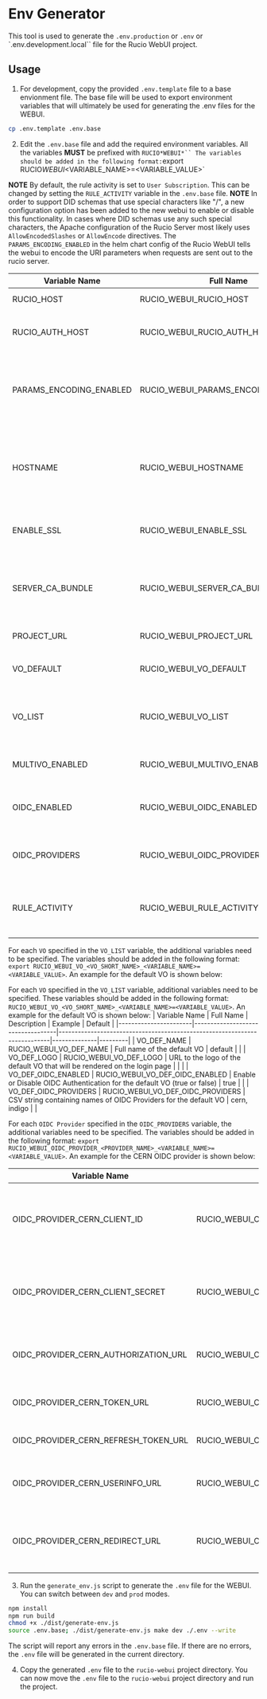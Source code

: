 # Env Generator

This tool is used to generate the `.env.production` or `.env` or `.env.development.local`` file for the Rucio WebUI project.

## Usage

1. For development, copy the provided `.env.template` file to a base envionment file. The base file will be used to export environment variables that will ultimately be used for generating the .env files for the WEBUI.

```bash
cp .env.template .env.base
```

2. Edit the `.env.base` file and add the required environment variables. All the variables **MUST** be prefixed with ` RUCIO*WEBUI*`` The variables should be added in the following format: `export RUCIO*WEBUI*<VARIABLE_NAME>=<VARIABLE_VALUE>`

**NOTE** By default, the rule activity is set to `User Subscription`. This can be changed by setting the `RULE_ACTIVITY` variable in the `.env.base` file.
**NOTE** In order to support DID schemas that use special characters like "/", a new configuration option has been added to the new webui to enable or disable this functionality.
In cases where DID schemas use any such special characters, the Apache configuration of the Rucio Server most likely uses `AllowEncodedSlashes` or `AllowEncode` directives.
The `PARAMS_ENCODING_ENABLED` in the helm chart config of the Rucio WebUI tells the webui to encode the URI parameters when requests are sent out to the rucio server.

| Variable Name           | Full Name                           | Description                                                                                | Example                        | Default           |
| ----------------------- | ----------------------------------- | ------------------------------------------------------------------------------------------ | ------------------------------ | ----------------- |
| RUCIO_HOST              | RUCIO_WEBUI_RUCIO_HOST              | URL for the Rucio Server                                                                   | https://rucio-lb-prod.cern.ch  |                   |
| RUCIO_AUTH_HOST         | RUCIO_WEBUI_RUCIO_AUTH_HOST         | URL for the Rucio authentication server                                                    | https://rucio-auth-host.ch:443 |                   |
| PARAMS_ENCODING_ENABLED | RUCIO_WEBUI_PARAMS_ENCODING_ENABLED | If your DID schema has special characters like  '/' or '+' in the name, set this to true.  | true                           | false             |
| HOSTNAME                | RUCIO_WEBUI_HOSTNAME                | Public HOSTNAME at which Rucio WebUI will be accessible. It may include port number.       | rucio-ui.cern.ch               |                   |
| ENABLE_SSL              | RUCIO_WEBUI_ENABLE_SSL              | Enable or Disable TLS Termination (true or false)                                          | true                           | false             |
| SERVER_CA_BUNDLE        | RUCIO_WEBUI_SERVER_CA_BUNDLE        | Path to the CA bundle file that can verify Rucio Server certificate. If ENABLE_SSL is set. | /path/to/ca-bundle.pem         |                   |
| PROJECT_URL             | RUCIO_WEBUI_PROJECT_URL             | Public URL for your project                                                                | https://atlas.cern.ch          |                   |
| VO_DEFAULT              | RUCIO_WEBUI_VO_DEFAULT              | Short name for the default VO used for authentication                                      | def                            | def               |
| VO_LIST                 | RUCIO_WEBUI_VO_LIST                 | CSV string containing the list of supported VOs                                            | def, atl, cms                  | def               |
| MULTIVO_ENABLED         | RUCIO_WEBUI_MULTIVO_ENABLED         | Whether to enable multi-VO config (true or false)                                          | true                           |                   |
| OIDC_ENABLED            | RUCIO_WEBUI_OIDC_ENABLED            | Enable or Disable OIDC Authentication (true or false)                                      | true                           |                   |
| OIDC_PROVIDERS          | RUCIO_WEBUI_OIDC_PROVIDERS          | CSV string containing names of OIDC Providers                                              | cern, indigo                   |                   |
| RULE_ACTIVITY           | RUCIO_WEBUI_RULE_ACTIVITY           | The `Activity` to associate with rules created with WebUI                                  | User Subscription              | User Subscription |
|                         |                                     |                                                                                            |                                |                   |

For each `VO` specified in the `VO_LIST` variable, the additional variables need to be specified. The variables should be added in the following format:
`export RUCIO_WEBUI_VO_<VO_SHORT_NAME>_<VARIABLE_NAME>=<VARIABLE_VALUE>`. An example for the default VO is shown below:

For each `VO` specified in the `VO_LIST` variable, additional variables need to be specified. These variables should be added in the following format:
`RUCIO_WEBUI_VO_<VO_SHORT_NAME>_<VARIABLE_NAME>=<VARIABLE_VALUE>`. An example for the default VO is shown below:
| Variable Name | Full Name | Description | Example | Default |
|-----------------------|-----------------------------------|---------------------------------------------------------------------------|--------------|---------|
| VO_DEF_NAME | RUCIO_WEBUI_VO_DEF_NAME | Full name of the default VO | default | |
| VO_DEF_LOGO | RUCIO_WEBUI_VO_DEF_LOGO | URL to the logo of the default VO that will be rendered on the login page | | |
| VO_DEF_OIDC_ENABLED | RUCIO_WEBUI_VO_DEF_OIDC_ENABLED | Enable or Disable OIDC Authentication for the default VO (true or false) | true | |
| VO_DEF_OIDC_PROVIDERS | RUCIO_WEBUI_VO_DEF_OIDC_PROVIDERS | CSV string containing names of OIDC Providers for the default VO | cern, indigo | |

For each `OIDC Provider` specified in the `OIDC_PROVIDERS` variable, the additional variables need to be specified. The variables should be added in the following format:
`export RUCIO_WEBUI_OIDC_PROVIDER_<PROVIDER_NAME>_<VARIABLE_NAME>=<VARIABLE_VALUE>`. An example for the CERN OIDC provider is shown below:

| Variable Name                        | Full Name                                        | Description                                                           | Example | Default |
| ------------------------------------ | ------------------------------------------------ | --------------------------------------------------------------------- | ------- | ------- |
| OIDC_PROVIDER_CERN_CLIENT_ID         | RUCIO_WEBUI_OIDC_PROVIDER_CERN_CLIENT_ID         | The client id for the webui registered on the OIDC Provider dashboard |         |         |
| OIDC_PROVIDER_CERN_CLIENT_SECRET     | RUCIO_WEBUI_OIDC_PROVIDER_CERN_CLIENT_SECRET     | The client secret for the webui obtained from the OIDC Provider       |         |         |
| OIDC_PROVIDER_CERN_AUTHORIZATION_URL | RUCIO_WEBUI_OIDC_PROVIDER_CERN_AUTHORIZATION_URL | The authorization URL for the OIDC Provider                           |         |         |
| OIDC_PROVIDER_CERN_TOKEN_URL         | RUCIO_WEBUI_OIDC_PROVIDER_CERN_TOKEN_URL         | The token endpoint for the OIDC Provider                              |         |         |
| OIDC_PROVIDER_CERN_REFRESH_TOKEN_URL | RUCIO_WEBUI_OIDC_PROVIDER_CERN_REFRESH_TOKEN_URL | The refresh token endpoint                                            |         |         |
| OIDC_PROVIDER_CERN_USERINFO_URL      | RUCIO_WEBUI_OIDC_PROVIDER_CERN_USERINFO_URL      | The URL to obtain user info from the OIDC Provider                    |         |         |
| OIDC_PROVIDER_CERN_REDIRECT_URL      | RUCIO_WEBUI_OIDC_PROVIDER_CERN_REDIRECT_URL      | The redirection URL configured on the OIDC Provider                   |         |         |

3. Run the `generate_env.js` script to generate the `.env` file for the WEBUI. You can switch between `dev` and `prod` modes.

```bash
npm install
npm run build
chmod +x ./dist/generate-env.js
source .env.base; ./dist/generate-env.js make dev ./.env --write
```

The script will report any errors in the `.env.base` file. If there are no errors, the `.env` file will be generated in the current directory.

4. Copy the generated `.env` file to the `rucio-webui` project directory.
   You can now move the `.env` file to the `rucio-webui` project directory and run the project.

